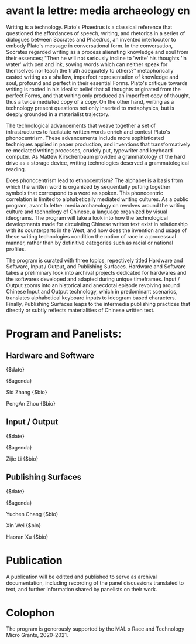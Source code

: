 # avant la lettre: media archaeology cn

Writing is a technology. Plato's Phaedrus is a classical reference that questioned the affordances of speech, writing, and rhetorics in a series of dialogues between Socrates and Phaedrus, an invented interlocutor to embody Plato's message in conversational form. In the conversation, Socrates regarded writing as a process alienating knowledge and soul from their essences; "Then he will not seriously incline to 'write' his thoughts 'in water' with pen and ink, sowing words which can neither speak for themselves nor teach the truth adequately to others?" metaphorically casted writing as a shallow, imperfect representation of knowledge and soul, profound and perfect in their essential Forms. Plato's critique towards writing is rooted in his idealist belief that all thoughts originated from the perfect Forms, and that writing only produced an imperfect copy of thought, thus a twice mediated copy of a copy. On the other hand, writing as a technology present questions not only inserted to metaphysics, but is deeply grounded in a materialist trajectory. 

The technological advancements that weave together a set of infrastructures to facilatate written words enrich and contest Plato's phonocentrism. These advancements include more sophisticated  techniques applied in paper production, and inventions that transformatively re-mediated writing processes, crudely put, typewriter and keyboard computer. As Mattew Kirschenbaum provided a grammatology of the hard drive as a storage device, writing technologies deserved a grammatological reading.  
	
Does phonocentrism lead to ethnocentrism? The alphabet is a basis from which the written word is organized by sequentially putting together symbols that correspond to a word as spoken. This phonocentric correlation is limited to alphabetically mediated writing cultures. As a public program, avant la lettre: media archaeology cn revolves around the writing culture and technology of Chinese, a language organized by visual ideograms. The program will take a look into how the technological developments made for circulating Chinese written text exist in relationship with its counterparts in the West, and how does the invention and usage of these writing technologies condition the notion of race in a processual manner, rather than by definitive categories such as racial or national profiles.

The program is curated with three topics, repectively titled Hardware and Software, Input / Output, and Publishing Surfaces. Hardware and Software takes a preliminary look into archival projects dedicated for hardwares and the softwares developed and adapted during unique timeframes. Input / Output zooms into an historical and anecdotal episode revolving around Chinese Input and Output technology, which in predominant scenarios, translates alphabetical keyboard inputs to ideogram based characters. Finally, Publishing Surfaces leaps to the intermedia publishing practices that directly or subtly reflects materialities of Chinese written text. 


# Program and Panelists:

## Hardware and Software
{$date}

{$agenda}

Sid Zhang {$bio}

PengAn Zhou {$bio}

## Input / Output
{$date}

{$agenda}

Zijie Li {$bio}

## Publishing Surfaces
{$date}

{$agenda}

Yuchen Chang {$bio}

Xin Wei {$bio}

Haoran Xu {$bio}

# Publication

A publication will be editted and published to serve as archival documentation, including recording of the panel discussions translated to text, and further information shared by panelists on their work.   

# Colophon
The program is generously supported by the MAL x Race and Technology Micro Grants, 2020-2021. 
















 
